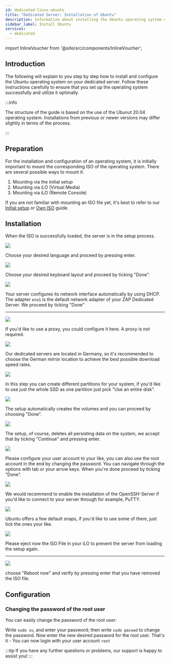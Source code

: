 ```yaml
---
id: dedicated-linux-ubuntu
title: "Dedicated Server: Installation of Ubuntu"
description: Information about installing the Ubuntu operating system on your dedicated server from ZAP-Hosting - ZAP-Hosting.com documentation
sidebar_label: Install Ubuntu
services:
  - dedicated
---
```


import InlineVoucher from '@site/src/components/InlineVoucher';

## Introduction

The following will explain to you step by step how to install and configure the Ubuntu operating system on your dedicated server. Follow these instructions carefully to ensure that you set up the operating system successfully and utilize it optimally.

:::info

The structure of the guide is based on the use of the Ubunut 20.04 operating system. Installations from previous or newer versions may differ slightly in terms of the process.

:::

<InlineVoucher />

## Preparation

For the installation and configuration of an operating system, it is initially important to mount the corresponding ISO of the operating system. There are several possible ways to mount it:

1. Mounting via the initial setup
2. Mounting via iLO (Virtual Media)
3. Mounting via iLO (Remote Console)

If you are not familiar with mounting an ISO file yet, it's best to refer to our [Initial setup](dedicated-setup.md) or [Own ISO](dedicated-iso.md) guide.



## Installation

When the ISO is successfully loaded, the server is in the setup process.

![](https://screensaver01.zap-hosting.com/index.php/s/yrHMNzstM23XZH6/preview)

Choose your desired language and proceed by pressing enter.

![](https://screensaver01.zap-hosting.com/index.php/s/x9kYGEWS5fy7Wjp/preview)

Choose your desired keyboard layout and proceed by ticking "Done".

![](https://screensaver01.zap-hosting.com/index.php/s/6mr5kAKJQ39iJt5/preview)

Your server configures its network interface automatically by using DHCP. The adapter `eno1` is the default network adapter of your ZAP Dedicated Server. We proceed by ticking "Done"

***

![](https://screensaver01.zap-hosting.com/index.php/s/tz97Ee8ZQkxAGGb/preview)

If you'd like to use a proxy, you could configure it here. A proxy is not required.

![](https://screensaver01.zap-hosting.com/index.php/s/xNknNyWAbd5DnsZ/preview)

Our dedicated servers are located in Germany, so it's recommended to choose the German mirror location to achieve the best possible download speed rates.

![](https://screensaver01.zap-hosting.com/index.php/s/2dJ9oeMGjpWn6cZ/preview)

In this step you can create different partitions for your system, if you'd like to use just the whole SSD as one partition just pick "Use an entire disk".

![](https://screensaver01.zap-hosting.com/index.php/s/WXfzt57Rtm2SQLD/preview)

The setup automatically creates the volumes and you can proceed by choosing "Done".

![](https://screensaver01.zap-hosting.com/index.php/s/L3YcGNbYWpMmaDj/preview)

The setup, of course, deletes all persisting data on the system, we accept that by ticking "Continue" and pressing enter.

![](https://screensaver01.zap-hosting.com/index.php/s/mqrjmF2ZmA2Qj9z/preview)

Please configure your user account to your like, you can also use the root account in the end by changing the password.
You can navigate through the options with tab or your arrow keys. When you're done proceed by ticking "Done".

![](https://screensaver01.zap-hosting.com/index.php/s/Xz3zzMdZ6C523ip/preview)

We would recommend to enable the installation of the OpenSSH-Server if you'd like to connect to your server through for example, PuTTY.

![](https://screensaver01.zap-hosting.com/index.php/s/wcGiSwX935jXeex/preview)

Ubuntu offers a few default snaps, if you'd like to use some of them, just tick the ones your like.

![](https://screensaver01.zap-hosting.com/index.php/s/SzrxCtJTx2S8Nef/preview)

Please eject now the ISO File in your iLO to prevent the server from loading the setup again.

***

![](https://screensaver01.zap-hosting.com/index.php/s/x3BRLSepSDFnYGA/preview)

choose "Reboot now" and verify by pressing enter that you have removed the ISO file.



## Configuration



### Changing the password of the root user

You can easily change the password of the root user:

Write `sudo su`, and enter your password; then write `sudo passwd` to change the password. Now enter the new desired password for the root user. That's it - You can now login with your user account `root`

:::tip
If you have any further questions or problems, our support is happy to assist you!
:::
